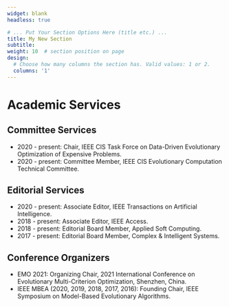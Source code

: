 ```yaml
---
widget: blank
headless: true

# ... Put Your Section Options Here (title etc.) ...
title: My New Section
subtitle:
weight: 10  # section position on page
design:
  # Choose how many columns the section has. Valid values: 1 or 2.
  columns: '1'
---
```


# Academic Services

## Committee Services
 - 2020 - present: Chair, IEEE CIS Task Force on Data-Driven Evolutionary Optimization of Expensive Problems.
 - 2020 - present: Committee Member, IEEE CIS Evolutionary Computation Technical Committee.

## Editorial Services

 - 2020 - present: Associate Editor, IEEE Transactions on Artificial Intelligence.
 - 2018 - present: Associate Editor, IEEE Access.
 - 2018 - present: Editorial Board Member, Applied Soft Computing.
 - 2017 - present: Editorial Board Member, Complex & Intelligent Systems.

## Conference Organizers

 - EMO 2021: Organizing Chair, 2021 International Conference on Evolutionary Multi-Criterion Optimization,  Shenzhen, China.
 - IEEE MBEA (2020, 2019, 2018, 2017, 2016): Founding Chair, IEEE Symposium on Model-Based Evolutionary Algorithms.
